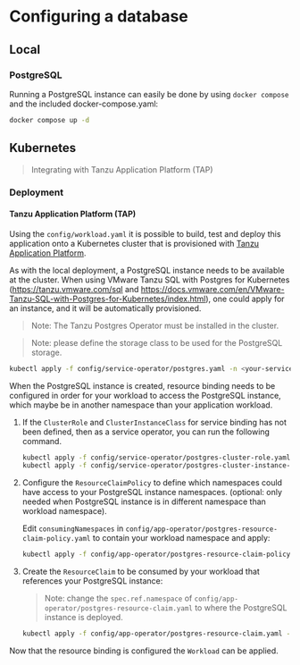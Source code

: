 # Configuring a database

## Local

### PostgreSQL

Running a PostgreSQL instance can easily be done by using `docker compose` and the included docker-compose.yaml:

```bash
docker compose up -d
```

## Kubernetes

> Integrating with Tanzu Application Platform (TAP)

### Deployment

#### Tanzu Application Platform (TAP)

Using the `config/workload.yaml` it is possible to build, test and deploy this application onto a
Kubernetes cluster that is provisioned with [Tanzu Application Platform](https://tanzu.vmware.com/application-platform).

As with the local deployment, a PostgreSQL instance needs to be available at the cluster.
When using VMware Tanzu SQL with Postgres for Kubernetes (<https://tanzu.vmware.com/sql> and <https://docs.vmware.com/en/VMware-Tanzu-SQL-with-Postgres-for-Kubernetes/index.html>),
one could apply for an instance, and it will be automatically provisioned.

> Note: The Tanzu Postgres Operator must be installed in the cluster.

> Note: please define the storage class to be used for the PostgreSQL storage.

```bash
kubectl apply -f config/service-operator/postgres.yaml -n <your-services-namespace>
```

When the PostgreSQL instance is created, resource binding needs to be configured in order for your workload to access
the PostgreSQL instance, which maybe be in another namespace than your application workload.

1. If the `ClusterRole` and `ClusterInstanceClass` for service binding has not been defined, then as a service operator, you can run the following command.

   ```bash
   kubectl apply -f config/service-operator/postgres-cluster-role.yaml
   kubectl apply -f config/service-operator/postgres-cluster-instance-class.yaml
   ```

2. Configure the `ResourceClaimPolicy` to define which namespaces could have access to your PostgreSQL instance namespaces.
   (optional: only needed when PostgreSQL instance is in different namespace than workload namespace).

   Edit `consumingNamespaces` in `config/app-operator/postgres-resource-claim-policy.yaml` to contain your workload namespace and apply:

   ```bash
   kubectl apply -f config/app-operator/postgres-resource-claim-policy.yaml -n <your-SERVICES-namespace>
   ```

3. Create the `ResourceClaim` to be consumed by your workload that references your PostgreSQL instance:
   > Note: change the `spec.ref.namespace` of `config/app-operator/postgres-resource-claim.yaml` to where the PostgreSQL instance is deployed.

   ```bash
   kubectl apply -f config/app-operator/postgres-resource-claim.yaml -n <your-WORKLOAD-namespace>
   ```

Now that the resource binding is configured the `Workload` can be applied.
